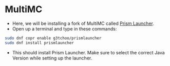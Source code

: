 # MultiMC

- Here, we will be installing a fork of MultiMC called [Prism Launcher](https://prismlauncher.org).
- Open up a terminal and type in these commands:
```bash
sudo dnf copr enable g3tchoo/prismlauncher
sudo dnf install prismlauncher
```
- This should install Prism Launcher. Make sure to select the correct Java Version while setting up the launcher.

